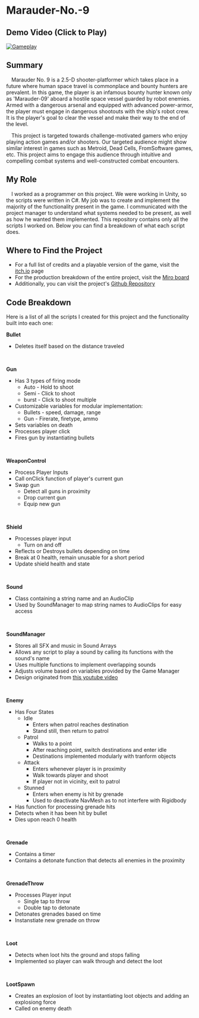 # Marauder-No.-9

## Demo Video (Click to Play)
[![Gameplay](https://img.itch.zone/aW1hZ2UvMjM3MzU2My8xNDA2NTE1OC5wbmc=/original/Zk20Of.png)](\https://www.youtube.com/watch?v=OOYhYw7d50w&t=1s)

## Summary 
&emsp;Marauder No. 9 is a 2.5-D shooter-platformer which takes place in a future where human space travel is commonplace and bounty hunters are prevalent. In this game, the player is an infamous bounty hunter known only as 'Marauder-09' aboard a hostile space vessel guarded by robot enemies. Armed with a dangerous arsenal and equipped with advanced power-armor, the player must engage in dangerous shootouts with the ship's robot crew. It is the player's goal to clear the vessel and make their way to the end of the level.

&emsp;This project is targeted towards challenge-motivated gamers who enjoy playing action games and/or shooters. Our targeted audience might show similar interest in games such as Metroid, Dead Cells, FromSoftware games, etc. This project aims to engage this audience through intuitive and compelling combat systems and well-constructed combat encounters.
## My Role
&emsp;I worked as a programmer on this project. We were working in Unity, so the scripts were written in C#. My job was to create and implement the majority of the functionality present in the game. I communicated with the project manager to understand what systems needed to be present, as well as how he wanted them implemented. This repository contains only all the scripts I worked on. Below you can find a breakdown of what each script does.

## Where to Find the Project
- For a full list of credits and a playable version of the game, visit the [itch.io](https://matt-012.itch.io/marauder-no-9) page
- For the production breakdown of the entire project, visit the [Miro board](https://miro.com/app/board/uXjVMjeFY_Q=/?share_link_id=106949044377)
- Additionally, you can visit the project's [Github Repository](https://github.com/Matthew078/Marauder-No.-9)

## Code Breakdown
Here is a list of all the scripts I created for this project and the functionality built into each one:

__Bullet__
- Deletes itself based on the distance traveled
 <br>

__Gun__
- Has 3 types of firing mode
  - Auto - Hold to shoot
  - Semi - Click to shoot
  - burst - Click to shoot multiple
- Customizable variables for modular implementation:
  - Bullets - speed, damage, range
  - Gun - Firerate, firetype, ammo
- Sets variables on death
- Processes player click
- Fires gun by instantiating bullets
 <br>

__WeaponControl__
- Process Player Inputs
- Call onClick function of player's current gun
- Swap gun
  - Detect all guns in proximity
  - Drop current gun
  - Equip new gun
 <br>

__Shield__
- Processes player input
  - Turn on and off
- Reflects or Destroys bullets depending on time
- Break at 0 health, remain unusable for a short period
- Update shield health and state
 <br>

__Sound__
- Class containing a string name and an AudioClip
- Used by SoundManager to map string names to AudioClips for easy access
 <br>

__SoundManager__
- Stores all SFX and music in Sound Arrays
- Allows any script to play a sound by calling its functions with the sound's name
- Uses multiple functions to implement overlapping sounds
- Adjusts volume based on variables provided by the Game Manager
- Design originated from [this youtube video](https://www.youtube.com/watch?v=rdX7nhH6jdM)
 <br>

__Enemy__
- Has Four States
  - Idle
      - Enters when patrol reaches destination
      - Stand still, then return to patrol
  - Patrol
      - Walks to a point
      - After reaching point, switch destinations and enter idle
      - Destinations implemented modularly with tranform objects
  - Attack
      - Enters whenever player is in proximity
      - Walk towards player and shoot
      - If player not in vicinity, exit to patrol
  - Stunned
    - Enters when enemy is hit by grenade
    - Used to deactivate NavMesh as to not interfere with Rigidbody
- Has function for processing grenade hits
- Detects when it has been hit by bullet
- Dies upon reach 0 health
 <br>

__Grenade__
- Contains a timer
- Contains a detonate function that detects all enemies in the proximity
 <br>

__GrenadeThrow__
- Processes Player input
  - Single tap to throw
  - Double tap to detonate
- Detonates grenades based on time
- Instanstiate new grenade on throw
 <br>

__Loot__
- Detects when loot hits the ground and stops falling
- Implemented so player can walk through and detect the loot
 <br>

__LootSpawn__
- Creates an explosion of loot by instantiating loot objects and adding an explosiong force
- Called on enemy death
 <br>

